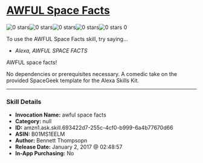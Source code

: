 # [AWFUL Space Facts](http://alexa.amazon.com/#skills/amzn1.ask.skill.693422d7-255c-4cf0-b999-6a4b77670d66)
![0 stars](../../images/ic_star_border_black_18dp_1x.png)![0 stars](../../images/ic_star_border_black_18dp_1x.png)![0 stars](../../images/ic_star_border_black_18dp_1x.png)![0 stars](../../images/ic_star_border_black_18dp_1x.png)![0 stars](../../images/ic_star_border_black_18dp_1x.png) 0

To use the AWFUL Space Facts skill, try saying...

* *Alexa, AWFUL SPACE FACTS*

AWFUL space facts!

No dependencies or prerequisites necessary. A comedic take on the provided SpaceGeek template for the Alexa Skills Kit.

***

### Skill Details

* **Invocation Name:** awful space facts
* **Category:** null
* **ID:** amzn1.ask.skill.693422d7-255c-4cf0-b999-6a4b77670d66
* **ASIN:** B01MS1EELM
* **Author:** Bennett Thompsopn
* **Release Date:** January 2, 2017 @ 02:48:57
* **In-App Purchasing:** No
